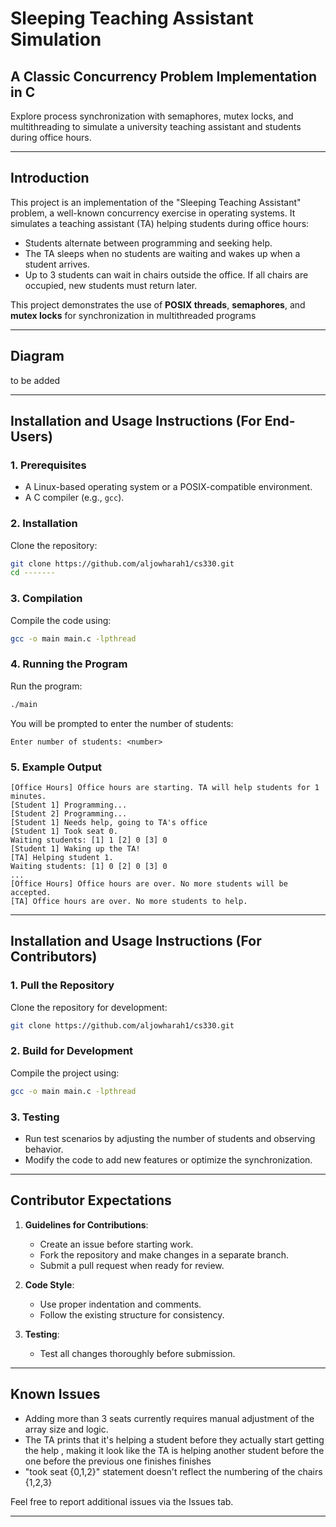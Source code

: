 # **Sleeping Teaching Assistant Simulation**

## **A Classic Concurrency Problem Implementation in C**
Explore process synchronization with semaphores, mutex locks, and multithreading to simulate a university teaching assistant and students during office hours.

---

## **Introduction**
This project is an implementation of the "Sleeping Teaching Assistant" problem, a well-known concurrency exercise in operating systems. It simulates a teaching assistant (TA) helping students during office hours:
- Students alternate between programming and seeking help.
- The TA sleeps when no students are waiting and wakes up when a student arrives.
- Up to 3 students can wait in chairs outside the office. If all chairs are occupied, new students must return later.

This project demonstrates the use of **POSIX threads**, **semaphores**, and **mutex locks** for synchronization in multithreaded programs

---

## **Diagram**

to be added 

---

## **Installation and Usage Instructions (For End-Users)**

### **1. Prerequisites**
- A Linux-based operating system or a POSIX-compatible environment.
- A C compiler (e.g., `gcc`).

### **2. Installation**
Clone the repository:
```bash
git clone https://github.com/aljowharah1/cs330.git
cd -------
```

### **3. Compilation**
Compile the code using:
```bash
gcc -o main main.c -lpthread
```

### **4. Running the Program**
Run the program:
```bash
./main
```

You will be prompted to enter the number of students:
```plaintext
Enter number of students: <number>
```

### **5. Example Output**
```plaintext
[Office Hours] Office hours are starting. TA will help students for 1 minutes.
[Student 1] Programming...
[Student 2] Programming...
[Student 1] Needs help, going to TA's office
[Student 1] Took seat 0.
Waiting students: [1] 1 [2] 0 [3] 0
[Student 1] Waking up the TA!
[TA] Helping student 1.
Waiting students: [1] 0 [2] 0 [3] 0
...
[Office Hours] Office hours are over. No more students will be accepted.
[TA] Office hours are over. No more students to help.
```

---

## **Installation and Usage Instructions (For Contributors)**

### **1. Pull the Repository**
Clone the repository for development:
```bash
git clone https://github.com/aljowharah1/cs330.git
```

### **2. Build for Development**
Compile the project using:
```bash
gcc -o main main.c -lpthread
```

### **3. Testing**
- Run test scenarios by adjusting the number of students and observing behavior.
- Modify the code to add new features or optimize the synchronization.

---

## **Contributor Expectations**

1. **Guidelines for Contributions**:
   - Create an issue before starting work.
   - Fork the repository and make changes in a separate branch.
   - Submit a pull request when ready for review.

2. **Code Style**:
   - Use proper indentation and comments.
   - Follow the existing structure for consistency.

3. **Testing**:
   - Test all changes thoroughly before submission.

---

## **Known Issues**
- Adding more than 3 seats currently requires manual adjustment of the array size and logic.
- The TA prints that it's helping a student before they actually start getting the help , making it look like  the TA is helping another student before the one before the previous one finishes finishes
- "took seat {0,1,2}" statement doesn't reflect the numbering of the chairs {1,2,3}

Feel free to report additional issues via the Issues tab.

---
